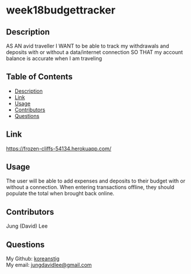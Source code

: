 <h1>week18budgettracker</h1>

## Description
AS AN avid traveller I WANT to be able to track my withdrawals and deposits with or without a data/internet connection SO THAT my account balance is accurate when I am traveling

## Table of Contents
- [Description](#description)
- [Link](#link)
- [Usage](#usage)
- [Contributors](#contributors)
- [Questions](#questions)


## Link
https://frozen-cliffs-54134.herokuapp.com/

## Usage
The user will be able to add expenses and deposits to their budget with or without a connection. When entering transactions offline, they should populate the total when brought back online.

## Contributors
Jung (David) Lee

## Questions
My Github: [koreanstig](https://github.com/koreanstig)<br />
My email: jungdavidlee@gmail.com<br />
